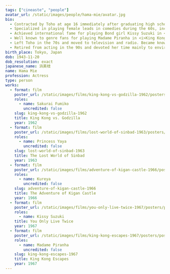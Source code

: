 ```yaml
---
tags: ["cineaste", "people"]
avatar_url: /static/images/people/hama-mie/avatar.jpg
bio:
  - Contracted by Toho at age 16 immediately after graduating high school.
  - Specialized in playing female leads in comedies during the 60s, including the <i>Crazy Cats</i> series and, to some extent, <i>King Kong vs. Godzilla</i> (1962).
  - Achieved international fame for playing Bond girl Kissy Suzuki in <i>You Only Live Twice</i> (1967). She was selected from a large pool of Japanese talent to appear in the film, along with Wakabayashi Akiko and Tamba Tetsurô. Hama was originally cast as the spy Aki, while Wakabayashi played Suzuki. Hama struggled to learn her lines in English and director Lewis Gilbert planned to drop her. A grief stricken Hama learned of this and became suicidal, at which point Gilbert relented and instead had her switch roles with Wakabayashi, since Wakabayashi could learn the lines quicker and Suzuki had much less dialogue than Aki.
  - Well known to genre fans for playing Madame Piranha in <i>King Kong Escapes</i> (1967), a film which incidentally also possessed some Bond-like qualities.
  - Left Toho in the 70s and moved to television and radio. Became known as the face of Lion Laundry detergent through their TV ads.
  - Retired from acting in the 90s and devoted her time mainly to environmental causes.
birth_place: Tokyo, Japan
dob: 1943-11-20
dob_resolution: exact
japanese_name: 浜美枝
name: Hama Mie
profession: Actress
type: person
works:
  - format: film
    poster_url: /static/images/films/king-kong-vs-godzilla-1962/posters/poster.jpg
    roles:
      - name: Sakurai Fumiko
        uncredited: false
    slug: king-kong-vs-godzilla-1962
    title: King Kong vs. Godzilla
    year: 1962
  - format: film
    poster_url: /static/images/films/lost-world-of-sinbad-1963/posters/poster.jpg
    roles:
      - name: Princess Yaya
        uncredited: false
    slug: lost-world-of-sinbad-1963
    title: The Lost World of Sinbad
    year: 1963
  - format: film
    poster_url: /static/images/films/adventure-of-kigan-castle-1966/posters/poster.jpg
    roles:
      - name: Kureya
        uncredited: false
    slug: adventure-of-kigan-castle-1966
    title: The Adventure of Kigan Castle
    year: 1966
  - format: film
    poster_url: /static/images/films/you-only-live-twice-1967/posters/poster.jpg
    roles:
      - name: Kissy Suzuki
    title: You Only Live Twice
    year: 1967
  - format: film
    poster_url: /static/images/films/king-kong-escapes-1967/posters/poster.jpg
    roles:
      - name: Madame Piranha
        uncredited: false
    slug: king-kong-escapes-1967
    title: King Kong Escapes
    year: 1967
---
```

